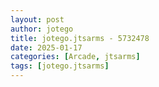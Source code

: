 ```yaml
---
layout: post
author: jotego
title: jotego.jtsarms - 5732478
date: 2025-01-17
categories: [Arcade, jtsarms]
tags: [jotego.jtsarms]
---
```


